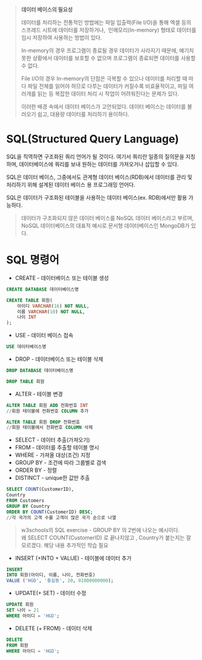 > **데이터 베이스의 필요성**
>   
> 데이터를 처리하는 전통적인 방법에는 파일 입출력(File I/O)을 통해 엑셀 등의 스프레드 시트에 데이터를 저장하거나,  인메모리(In-memory) 형태로 데이터를 임시 저장하여 사용하는 방법이 있다.  
>   
> In-memory의 경우 프로그램이 종료될 경우 데이터가 사라지기 때문에, 예기치 못한 상황에서 데이터를 보호할 수 없으며 프로그램이 종료되면 데이터를 사용할 수 없다.  
>   
> File I/O의 경우 In-memory의 단점은 극복할 수 있으나 데이터를 처리할 때 마다 파일 전체를 읽어야 하므로 다루는 데이터가 커질수록 비효율적이고, 파일 여러개를 읽는 등 복잡한 데이터 처리 시 작업이 어려워진다는 문제가 있다.  
>   
> 이러한 배경 속에서 데이터 베이스가 고안되었다. 데이터 베이스는 데이터를 불러오기 쉽고, 대용량 데이터를 처리하기 용이하다.

# **SQL(Structured Query Language)**

SQL을 직역하면 구조화된 쿼리 언어가 될 것이다. 여기서 쿼리란 일종의 질의문을 지칭하며, 데이터베이스에 쿼리를 보내 원하는 데이터를 가져오거나 삽입할 수 있다.

SQL은 데이터 베이스, 그중에서도 관계형 데이터 베이스(RDB)에서 데이터를 관리 및 처리하기 위해 설계된 데이터 베이스 용 프로그래밍 언어다.

SQL은 데이터가 구조화된 테이블을 사용하는 데이터 베이스(ex. RDB)에서만 활용 가능하다. 

> 데이터가 구조화되지 않은 데이터 베이스를 NoSQL 데이터 베이스라고 부르며, NoSQL 데이터베이스의 대표적 예시로 문서형 데이터베이스인 MongoDB가 있다.

# **SQL 명령어**

-   CREATE - 데이터베이스 또는 테이블 생성

```sql
CREATE DATABASE 데이터베이스명
```

```sql
CREATE TABLE 회원(
    아이디 VARCHAR(16) NOT NULL,
    이름 VARCHAR(10) NOT NULL,
    나이 INT
);
```

-   USE - 데이터 베이스 접속

```sql
USE 데이터베이스명
```

-   DROP - 데이터베이스 또는 테이블 삭제

```sql
DROP DATABASE 데이터베이스명
```

```sql
DROP TABLE 회원
```

-   ALTER - 테이블 변경

```sql
ALTER TABLE 회원 ADD 전화번호 INT
//회원 테이블에 전화번호 COLUMN 추가
```

```sql
ALTER TABLE 회원 DROP 전화번호
//회원 테이블에서 전화번호 COLUMN 삭제
```

-   SELECT - 데이터 추출(가져오기)
-   FROM - 데이터를 추출할 테이블 명시
-   WHERE - 가져올 대상(조건) 지정
-   GROUP BY - 조건에 따라 그룹별로 검색
-   ORDER BY - 정렬
-   DISTINCT - unique한 값만 추출

```sql
SELECT COUNT(CustomerID),
Country
FROM Customers
GROUP BY Country
ORDER BY COUNT(CustomerID) DESC;
//각 국가의 고객 수를 고객이 많은 국가 순으로 나열
```

> w3schools의 SQL exercise - GROUP BY 의 2번에 나오는 예시이다.  
> 왜 SELECT COUNT(CustomerID) 로 끝나지않고 , Country가 붙는지는 잘 모르겠다. 해당 내용 추가적인 학습 필요

-   INSERT (+INTO + VALUE) - 테이블에 데이터 추가

```sql
INSERT
INTO 회원(아이디, 이름, 나이, 전화번호)
VALUE ('HGD', '홍길동', 20, 01000000000);
```

-   UPDATE(+ SET) - 데이터 수정

```sql
UPDATE 회원
SET 나이 = 21
WHERE 아이디 = 'HGD';
```

-   DELETE (+ FROM) - 데이터 삭제

```sql
DELETE
FROM 회원
WHERE 아이디 = 'HGD';
```
